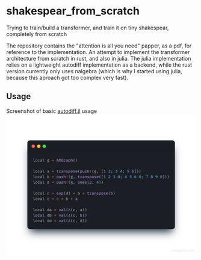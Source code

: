 # shakespear_from_scratch
Trying to train/build a transformer, and train it on tiny shakespear, completely from scratch

The repository contains the "attention is all you need" papper, as a pdf, for reference to the implementation.
An attempt to implement the transformer architecture from scratch in rust, and also in julia.
The julia implementation relies on a lightweight autodiff implementation as a backend, while the rust version currently only uses nalgebra
(which is why I started using julia, because this aproach got too complex very fast).

## Usage

Screenshot of basic [autodiff.jl](autodiff.jl) usage
![](screenshot.png)
